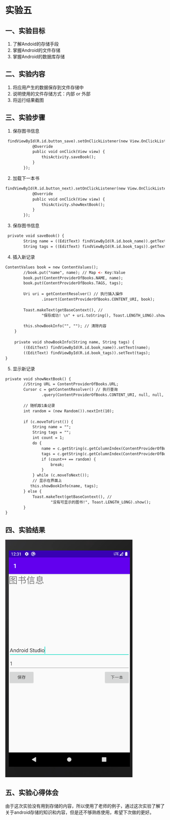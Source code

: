 # 实验五
## 一、实验目标

1.	了解Andoid的存储手段
2.	掌握Android的文件存储
3.	掌握Android的数据库存储

## 二、实验内容

1.	将应用产生的数据保存到文件存储中
2.	说明使用的文件存储方式：内部 or 外部
3.	将运行结果截图

## 三、实验步骤

1.	保存图书信息
```xml
 findViewById(R.id.button_save).setOnClickListener(new View.OnClickListener() {
            @Override
            public void onClick(View view) {
                thisActivity.saveBook();
            }
        });
```
2.	加载下一本书
```xml
findViewById(R.id.button_next).setOnClickListener(new View.OnClickListener() {
            @Override
            public void onClick(View view) {
                thisActivity.showNextBook();
            }
        });
```
3.	保存图书信息
```xml
 private void saveBook() {
        String name = ((EditText) findViewById(R.id.book_name)).getText().toString();
        String tags = ((EditText) findViewById(R.id.book_tags)).getText().toString();

```
4.	插入新记录
```xml
ContentValues book = new ContentValues();
        //book.put("name", name); // Map <- Key:Value
        book.put(ContentProviderOfBooks.NAME, name);
        book.put(ContentProviderOfBooks.TAGS, tags);

        Uri uri = getContentResolver() // 执行插入操作
                .insert(ContentProviderOfBooks.CONTENT_URI, book);

        Toast.makeText(getBaseContext(), //
                "保存成功! \n" + uri.toString(), Toast.LENGTH_LONG).show();

        this.showBookInfo("", ""); // 清除内容
    }

    private void showBookInfo(String name, String tags) {
        ((EditText) findViewById(R.id.book_name)).setText(name);
        ((EditText) findViewById(R.id.book_tags)).setText(tags);
}
```
5.	显示新记录
```xml
private void showNextBook() {
        //String URL = ContentProviderOfBooks.URL;
        Cursor c = getContentResolver() // 执行查询
                .query(ContentProviderOfBooks.CONTENT_URI, null, null, null, null);

        // 随机取1条记录
        int random = (new Random()).nextInt(10);

        if (c.moveToFirst()) {
            String name = "";
            String tags = "";
            int count = 1;
            do {
                name = c.getString(c.getColumnIndex(ContentProviderOfBooks.NAME));
                tags = c.getString(c.getColumnIndex(ContentProviderOfBooks.TAGS));
                if (count++ == random) {
                    break;
                }
            } while (c.moveToNext());
            // 显示在界面上
           this.showBookInfo(name, tags);
        } else {
            Toast.makeText(getBaseContext(), //
                    "没有可显示的图书!", Toast.LENGTH_LONG).show();
        }
}
```
## 四、实验结果

![主界面](https://github.com/1814080903103/android-labs-2020/blob/master/students/net1814080903103/lab5.png)

## 五、实验心得体会
由于这次实验没有用到存储的内容，所以使用了老师的例子，通过这次实验了解了关于android存储的知识和内容，但是还不够熟练使用，希望下次做的更好。
